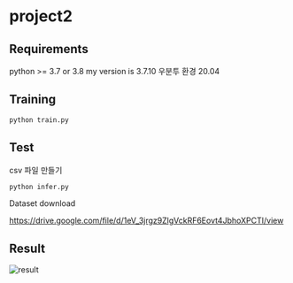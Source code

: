# project2

## Requirements
python >= 3.7 or 3.8 my version is 3.7.10 우분투 환경 20.04

## Training

```bash
python train.py 
```
## Test
csv 파일 만들기
```bash
python infer.py 
```
Dataset download

https://drive.google.com/file/d/1eV_3jrgz9ZlgVckRF6Eovt4JbhoXPCTI/view


## Result

![result](https://user-images.githubusercontent.com/70845599/144738940-483c9e9a-cd11-40ae-90e6-ceeb142efafe.png)

